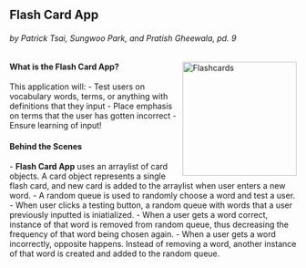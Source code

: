 <h2>Flash Card App</h2>
<h6> by Patrick Tsai, Sungwoo Park, and Pratish Gheewala, pd. 9</h6>

<img src="http://i287.photobucket.com/albums/ll128/patmaster/flashcard_zps2c1065a8.png" width="200" alt="Flashcards" align="right">

<h4>What is the Flash Card App?</h4>
This application will:
- Test users on vocabulary words, terms, or anything with definitions that they input
- Place emphasis on terms that the user has gotten incorrect
- Ensure learning of input!

<h4>Behind the Scenes</h4>
- <b>Flash Card App</b> uses an arraylist of card objects. A card object represents a single flash card, and new card is added to the arraylist when user enters a new word.
- A random queue is used to randomly choose a word and test a user.
- When user clicks a testing button, a random queue with words that a user previously inputted is iniatialized.
- When a user gets a word correct, instance of that word is removed from random queue, thus decreasing the frequency of that word being chosen again.
- When a user gets a word incorrectly, opposite happens. Instead of removing a word, another instance of that word is created and added to the random queue. 
